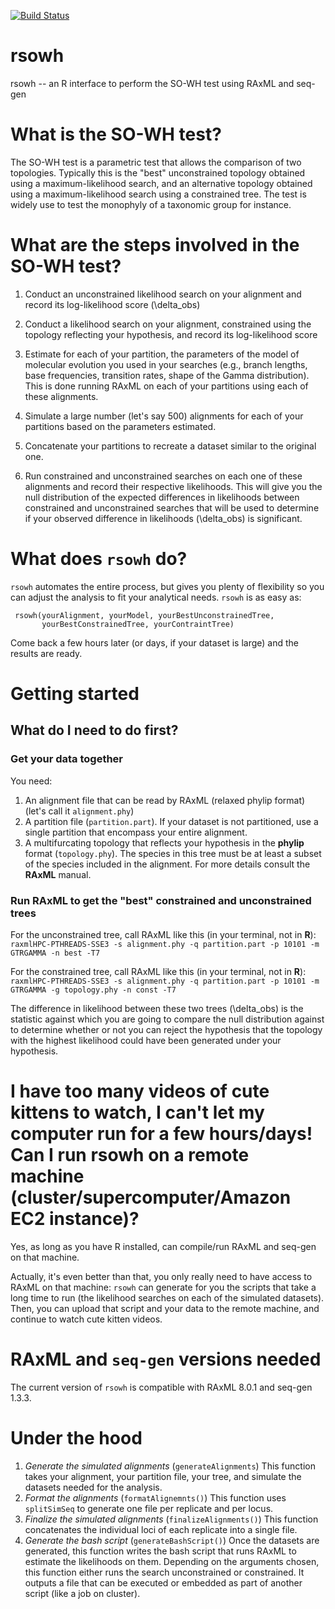 


[![Build Status](https://travis-ci.org/fmichonneau/rsowh.png?branch=master)](https://travis-ci.org/fmichonneau/rsowh.png)

# rsowh
rsowh -- an R interface to perform the SO-WH test using RAxML and seq-gen


# What is the SO-WH test?

The SO-WH test is a parametric test that allows the comparison of two topologies. Typically this is the "best" unconstrained topology obtained using a maximum-likelihood search, and an alternative topology obtained using a maximum-likelihood search using a constrained tree. The test is widely use to test the monophyly of a taxonomic group for instance.

# What are the steps involved in the SO-WH test?

1. Conduct an unconstrained likelihood search on your alignment and record its log-likelihood score (\delta_obs)
2. Conduct a likelihood search on your alignment, constrained using  the topology reflecting your hypothesis, and record its  log-likelihood score

3. Estimate for each of your partition, the parameters of the model of molecular evolution you used in your searches (e.g., branch lengths, base frequencies, transition rates, shape of the Gamma distribution). This is done running RAxML on each of your partitions using each of these alignments.

4. Simulate a large number (let's say 500) alignments for each of your partitions based on the parameters estimated.

5. Concatenate your partitions to recreate a dataset similar to the original one.

6. Run constrained and unconstrained searches on each one of these alignments and record their respective likelihoods. This will give you the null distribution of the expected differences in likelihoods between constrained and unconstrained searches that will be used to determine if your observed difference in likelihoods (\delta_obs) is significant.

# What does `rsowh` do?

`rsowh` automates the entire process, but gives you plenty of flexibility so you can adjust the analysis to fit your analytical needs. `rsowh` is as easy as:

```
 rsowh(yourAlignment, yourModel, yourBestUnconstrainedTree,
       yourBestConstrainedTree, yourContraintTree)
```		   
Come back a few hours later (or days, if your dataset is large) and the results are ready.

# Getting started

## What do I need to do first?

### Get your data together

You need:
1. An alignment file that can be read by RAxML (relaxed phylip format) (let's call it `alignment.phy`)
2. A partition file (`partition.part`). If your dataset is not partitioned, use a single partition that encompass your entire alignment.
3. A multifurcating topology that reflects your hypothesis in the __phylip__ format (`topology.phy`). The species in this tree must be at least a subset of the species included in the alignment. For more details consult the __RAxML__ manual.

### Run RAxML to get the "best" constrained and unconstrained trees

For the unconstrained tree, call RAxML like this (in your terminal, not in __R__):
`raxmlHPC-PTHREADS-SSE3 -s alignment.phy -q partition.part -p 10101 -m GTRGAMMA -n best -T7`

For the constrained tree, call RAxML like this (in your terminal, not in __R__):
`raxmlHPC-PTHREADS-SSE3 -s alignment.phy -q partition.part -p 10101 -m GTRGAMMA -g topology.phy -n const -T7`

The difference in likelihood between these two trees (\delta_obs) is the statistic against which you are going to compare the null distribution against to determine whether or not you can reject the hypothesis that the topology with the highest likelihood could have been generated under your hypothesis.

## 

# I have too many videos of cute kittens to watch, I can't let my computer run for a few hours/days! Can I run rsowh on a remote machine (cluster/supercomputer/Amazon EC2 instance)? 

Yes, as long as you have R installed, can compile/run RAxML and seq-gen on that machine. 

Actually, it's even better than that, you only really need to have access to RAxML on that machine: `rsowh` can generate for you the scripts that take a long time to run (the likelihood searches on each of the simulated datasets). Then, you can upload that script and your data to the remote machine, and continue to watch cute kitten videos. 

# RAxML and `seq-gen` versions needed

The current version of `rsowh` is compatible with RAxML 8.0.1 and seq-gen 1.3.3.

# Under the hood

1. *Generate the simulated alignments* (`generateAlignments`) This function takes your alignment, your partition file, your tree, and simulate the datasets needed for the analysis.
1. *Format the alignments* (`formatAlignemnts()`) This function uses `splitSimSeq` to generate one file per replicate and per locus.
1. *Finalize the simulated alignments* (`finalizeAlignments()`) This function concatenates the individual loci of each replicate into a single file.
1. *Generate the bash script* (`generateBashScript()`) Once the datasets are generated, this function writes the bash script that runs RAxML to estimate the likelihoods on them. Depending on the arguments chosen, this function either runs the search unconstrained or constrained. It outputs a file that can be executed or embedded as part of another script (like a job on cluster).

